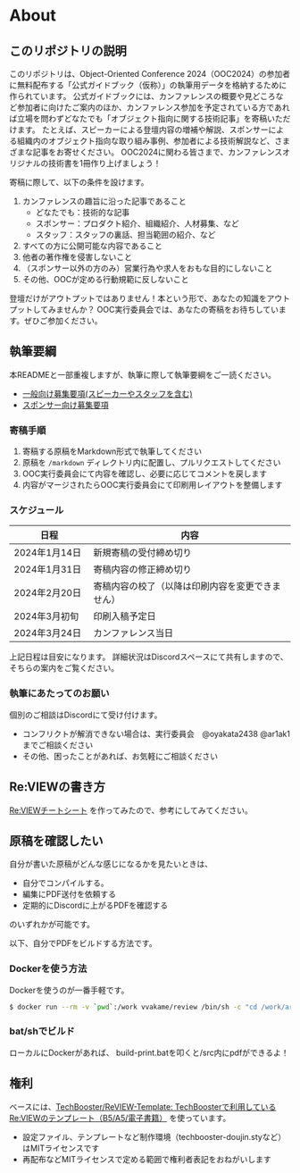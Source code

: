 # About

## このリポジトリの説明

このリポジトリは、Object-Oriented Conference 2024（OOC2024）の参加者に無料配布する「公式ガイドブック（仮称）」の執筆用データを格納するために作られています。
公式ガイドブックには、カンファレンスの概要や見どころなど参加者に向けたご案内のほか、カンファレンス参加を予定されている方であれば立場を問わずどなたでも「オブジェクト指向に関する技術記事」を寄稿いただけます。
たとえば、スピーカーによる登壇内容の増補や解説、スポンサーによる組織内のオブジェクト指向な取り組み事例、参加者による技術解説など、さまざまな記事をお寄せください。
OOC2024に関わる皆さまで、カンファレンスオリジナルの技術書を1冊作り上げましょう！

寄稿に際して、以下の条件を設けます。

1. カンファレンスの趣旨に沿った記事であること
    - どなたでも：技術的な記事
    - スポンサー：プロダクト紹介、組織紹介、人材募集、など
    - スタッフ：スタッフの裏話、担当範囲の紹介、など
3. すべての方に公開可能な内容であること
4. 他者の著作権を侵害しないこと
5. （スポンサー以外の方のみ）営業行為や求人をおもな目的にしないこと
6. その他、OOCが定める行動規範に反しないこと

登壇だけがアウトプットではありません！本という形で、あなたの知識をアウトプットしてみませんか？
OOC実行委員会では、あなたの寄稿をお待ちしています。ぜひご参加ください。

## 執筆要綱

本READMEと一部重複しますが、執筆に際して執筆要綱をご一読ください。

- [一般向け募集要項(スピーカーやスタッフを含む)](https://esa-pages.io/p/sharing/20260/posts/86/ea5cb758351fd3d32a4c.html)
- [スポンサー向け募集要項](https://esa-pages.io/p/sharing/20260/posts/91/b543c2a5dda510d3a93a.html)

### 寄稿手順

1. 寄稿する原稿をMarkdown形式で執筆してください
2. 原稿を `/markdown` ディレクトリ内に配置し、プルリクエストしてください
3. OOC実行委員会にて内容を確認し、必要に応じてコメントを戻します
4. 内容がマージされたらOOC実行委員会にて印刷用レイアウトを整備します

### スケジュール

日程 | 内容
---|---
2024年1月14日　| 新規寄稿の受付締め切り
2024年1月31日　| 寄稿内容の修正締め切り
2024年2月20日　| 寄稿内容の校了（以降は印刷内容を変更できません）
2024年3月初旬 | 印刷入稿予定日
2024年3月24日　| カンファレンス当日

上記日程は目安になります。
詳細状況はDiscordスペースにて共有しますので、そちらの案内をご覧ください。

### 執筆にあたってのお願い

個別のご相談はDiscordにて受け付けます。

- コンフリクトが解消できない場合は、実行委員会　@oyakata2438 @ar1ak1 までご相談ください
- その他、困ったことがあれば、お気軽にご相談ください

## Re:VIEWの書き方

[Re:VIEWチートシート](https://gist.github.com/erukiti/c4e3189dda179a0f0b73299fb5787838) を作ってみたので、参考にしてみてください。

## 原稿を確認したい
自分が書いた原稿がどんな感じになるかを見たいときは、

* 自分でコンパイルする。
* 編集にPDF送付を依頼する
* 定期的にDiscordに上がるPDFを確認する

のいずれかが可能です。

以下、自分でPDFをビルドする方法です。

### Dockerを使う方法

Dockerを使うのが一番手軽です。

```sh
$ docker run --rm -v `pwd`:/work vvakame/review /bin/sh -c "cd /work/articles ; review-pdfmaker config.yml"
```

### bat/shでビルド
ローカルにDockerがあれば、
build-print.batを叩くと/src内にpdfができるよ！

## 権利

ベースには、[TechBooster/ReVIEW\-Template: TechBoosterで利用しているRe:VIEWのテンプレート（B5/A5/電子書籍）](https://github.com/TechBooster/ReVIEW-Template) を使っています。

* 設定ファイル、テンプレートなど制作環境（techbooster-doujin.styなど）はMITライセンスです
* 再配布などMITライセンスで定める範囲で権利者表記をおねがいします
